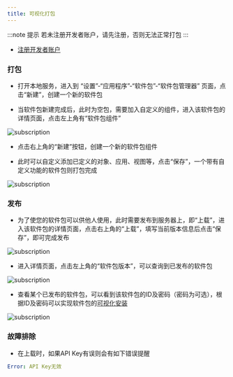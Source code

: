 ```yaml
---
title: 可视化打包
---
```


<!-- ## 准备工作

### 设置环境变量

```yml
STEEDOS_DEVELOPER_SERVER=https://huayan-beta.my.steedos.com:8443/
```

### 开发者账户 -->

:::note 提示
若未注册开发者账户，请先注册，否则无法正常打包
:::

- [注册开发者账户](/developer/register/index)

### 打包

- 打开本地服务，进入到 “设置”-“应用程序”-“软件包”-“软件包管理器” 页面，点击“新建”，创建一个新的软件包

<!-- ![subscription](/assets/developer/package/package07.png) -->

- 当软件包新建完成后，此时为空包，需要加入自定义的组件，进入该软件包的详情页面，点击左上角有“软件包组件”

![subscription](/assets/developer/package/package08.png)

- 点击右上角的“新建”按钮，创建一个新的软件包组件

<!-- ![subscription](/assets/developer/package/package09.png) -->

- 此时可以自定义添加已定义的对象、应用、视图等，点击“保存”，一个带有自定义功能的软件包则打包完成

![subscription](/assets/developer/package/package10.png)

### 发布

- 为了使您的软件包可以供他人使用，此时需要发布到服务器上，即“上载”，进入该软件包的详情页面，点击右上角的“上载”，填写当前版本信息后点击“保存”，即可完成发布

![subscription](/assets/developer/package/package11.png)

- 进入详情页面，点击左上角的“软件包版本”，可以查询到已发布的软件包

![subscription](/assets/developer/package/package12.png)

- 查看某个已发布的软件包，可以看到该软件包的ID及密码（密码为可选），根据ID及密码可以实现软件包的[可视化安装](/developer/package/package_deploy_visualization)

![subscription](/assets/developer/package/package13.png)

### 故障排除

- 在上载时，如果API Key有误则会有如下错误提醒

```yml
Error: API Key无效
```
